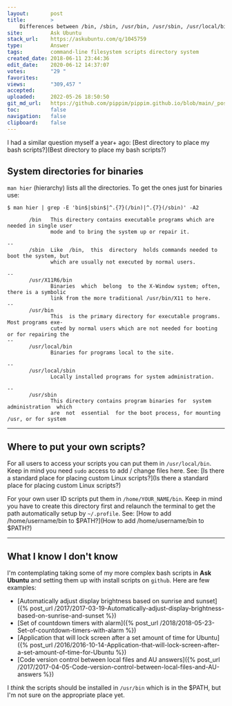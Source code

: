 ```yaml
---
layout:       post
title:        >
    Differences between /bin, /sbin, /usr/bin, /usr/sbin, /usr/local/bin, /usr/local/sbin
site:         Ask Ubuntu
stack_url:    https://askubuntu.com/q/1045759
type:         Answer
tags:         command-line filesystem scripts directory system
created_date: 2018-06-11 23:44:36
edit_date:    2020-06-12 14:37:07
votes:        "29 "
favorites:    
views:        "309,457 "
accepted:     
uploaded:     2022-05-26 18:50:50
git_md_url:   https://github.com/pippim/pippim.github.io/blob/main/_posts/2018/2018-06-11-Differences-between-_bin_-_sbin_-_usr_bin_-_usr_sbin_-_usr_local_bin_-_usr_local_sbin.md
toc:          false
navigation:   false
clipboard:    false
---
```


I had a similar question myself a year+ ago: [Best directory to place my bash scripts?](Best directory to place my bash scripts?)


## System directories for binaries

`man hier` (hierarchy) lists all the directories. To get the ones just for binaries use:

``` 
$ man hier | grep -E 'bin$|sbin$|^.{7}(/bin)|^.{7}(/sbin)' -A2

       /bin   This directory contains executable programs which are needed in single user
              mode and to bring the system up or repair it.

--
       /sbin  Like  /bin,  this  directory  holds commands needed to boot the system, but
              which are usually not executed by normal users.

--
       /usr/X11R6/bin
              Binaries  which  belong  to the X-Window system; often, there is a symbolic
              link from the more traditional /usr/bin/X11 to here.
--
       /usr/bin
              This  is the primary directory for executable programs.  Most programs exe‐
              cuted by normal users which are not needed for booting or for repairing the
--
       /usr/local/bin
              Binaries for programs local to the site.

--
       /usr/local/sbin
              Locally installed programs for system administration.

--
       /usr/sbin
              This directory contains program binaries for  system  administration  which
              are  not  essential  for the boot process, for mounting /usr, or for system
```


----------


## Where to put your own scripts?

For all users to access your scripts you can put them in `/usr/local/bin`. Keep in mind you need `sudo` access to add / change files here. See: [Is there a standard place for placing custom Linux scripts?](Is there a standard place for placing custom Linux scripts?)

For your own user ID scripts put them in `/home/YOUR_NAME/bin`. Keep in mind you have to create this directory first and relaunch the terminal to get the path automatically setup by `~/.profile`. See: [How to add /home/username/bin to $PATH?](How to add /home/username/bin to $PATH?)


----------


## What I know I don't know

I'm contemplating taking some of my more complex bash scripts in **Ask Ubuntu** and setting them up with install scripts on `github`. Here are few examples:

- [Automatically adjust display brightness based on sunrise and sunset]({% post_url /2017/2017-03-19-Automatically-adjust-display-brightness-based-on-sunrise-and-sunset %})
- [Set of countdown timers with alarm]({% post_url /2018/2018-05-23-Set-of-countdown-timers-with-alarm %})
- [Application that will lock screen after a set amount of time for Ubuntu]({% post_url /2016/2016-10-14-Application-that-will-lock-screen-after-a-set-amount-of-time-for-Ubuntu %})
- [Code version control between local files and AU answers]({% post_url /2017/2017-04-05-Code-version-control-between-local-files-and-AU-answers %})

I *think* the scripts should be installed in `/usr/bin` which is in the $PATH, but I'm not sure on the appropriate place yet.

